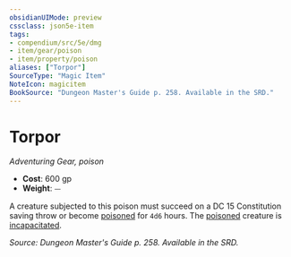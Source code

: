 ```yaml
---
obsidianUIMode: preview
cssclass: json5e-item
tags:
- compendium/src/5e/dmg
- item/gear/poison
- item/property/poison
aliases: ["Torpor"]
SourceType: "Magic Item"
NoteIcon: magicitem
BookSource: "Dungeon Master's Guide p. 258. Available in the SRD."
---
```

# Torpor
*Adventuring Gear, poison*  

- **Cost**: 600 gp
- **Weight**: ⏤

A creature subjected to this poison must succeed on a DC 15 Constitution saving throw or become [poisoned](/2-Mechanics/CLI/rules/conditions.md#poisoned) for `4d6` hours. The [poisoned](/2-Mechanics/CLI/rules/conditions.md#poisoned) creature is [incapacitated](/2-Mechanics/CLI/rules/conditions.md#incapacitated).

*Source: Dungeon Master's Guide p. 258. Available in the SRD.*